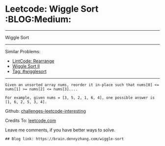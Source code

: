 # Leetcode: Wiggle Sort     :BLOG:Medium:


---

Wiggle Sort  

---

Similar Problems:  
-   [LintCode: Rearrange](https://brain.dennyzhang.com/rearrange)
-   [Wiggle Sort II](https://brain.dennyzhang.com/wiggle-sort-ii)
-   [Tag: #wigglesort](https://brain.dennyzhang.com/tag/wigglesort)

---

    Given an unsorted array nums, reorder it in-place such that nums[0] <= nums[1] >= nums[2] <= nums[3]....
    
    For example, given nums = [3, 5, 2, 1, 6, 4], one possible answer is [1, 6, 2, 5, 3, 4].

Github: [challenges-leetcode-interesting](https://github.com/DennyZhang/challenges-leetcode-interesting/tree/master/wiggle-sort)  

Credits To: [leetcode.com](https://leetcode.com/problems/wiggle-sort/description/)  

Leave me comments, if you have better ways to solve.  

    ## Blog link: https://brain.dennyzhang.com/wiggle-sort